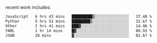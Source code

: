 
<!--<img width="1415" height="100" alt="blu" src="https://github.com/rdsilva01/rdsilva01/assets/101207588/deb060e5-d035-4f09-b511-e3f50605b207">-->

<!-- \> Enthusiastic about developing and building solutions <br>
\> Computer Science and Engineering @ UBI -->

<!-- <a href="https://www.rodrigosilva.live/">personal website</a> 🏁 -->

<!-- ![](https://komarev.com/ghpvc/?username=rdsilva01) -->

recent work includes:
<!--START_SECTION:waka-->

```txt
JavaScript   6 hrs 43 mins   █████████▒░░░░░░░░░░░░░░░   37.40 %
Python       5 hrs 52 mins   ████████▒░░░░░░░░░░░░░░░░   32.67 %
Other        2 hrs 41 mins   ███▓░░░░░░░░░░░░░░░░░░░░░   14.96 %
YAML         1 hr 14 mins    █▓░░░░░░░░░░░░░░░░░░░░░░░   06.93 %
JSON         28 mins         ▓░░░░░░░░░░░░░░░░░░░░░░░░   02.67 %
```

<!--END_SECTION:waka-->

